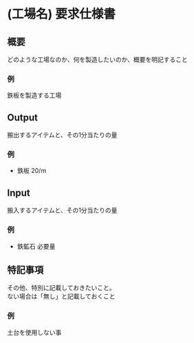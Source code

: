 # (工場名) 要求仕様書

## 概要
どのような工場なのか、何を製造したいのか、概要を明記すること

### 例  
鉄板を製造する工場

## Output
搬出するアイテムと、その1分当たりの量

### 例  
- 鉄板 20/m

## Input
搬入するアイテムと、その1分当たりの量  

### 例  
- 鉄鉱石 必要量

## 特記事項
その他、特別に記載しておきたいこと。  
ない場合は「無し」と記載しておくこと

### 例  
土台を使用しない事
